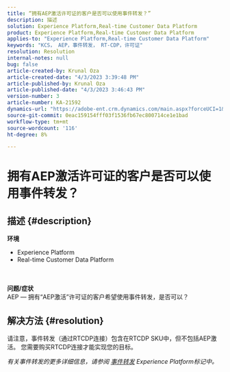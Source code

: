 ```yaml
---
title: “拥有AEP激活许可证的客户是否可以使用事件转发？”
description: 描述
solution: Experience Platform,Real-time Customer Data Platform
product: Experience Platform,Real-time Customer Data Platform
applies-to: "Experience Platform,Real-time Customer Data Platform"
keywords: "KCS， AEP，事件转发， RT-CDP，许可证"
resolution: Resolution
internal-notes: null
bug: false
article-created-by: Krunal Oza
article-created-date: "4/3/2023 3:39:48 PM"
article-published-by: Krunal Oza
article-published-date: "4/3/2023 3:46:43 PM"
version-number: 3
article-number: KA-21592
dynamics-url: "https://adobe-ent.crm.dynamics.com/main.aspx?forceUCI=1&pagetype=entityrecord&etn=knowledgearticle&id=c35515be-35d2-ed11-a7c7-6045bd006b4b"
source-git-commit: 0eac159154fff03f1536fb67ec800714ce1e1bad
workflow-type: tm+mt
source-wordcount: '116'
ht-degree: 8%

---
```


# 拥有AEP激活许可证的客户是否可以使用事件转发？

## 描述 {#description}

<b>环境</b>
- Experience Platform
- Real-time Customer Data Platform

<br> <br><b>问题/症状</b><br>AEP — 拥有“AEP激活”许可证的客户希望使用事件转发，是否可以？

## 解决方法 {#resolution}


请注意，事件转发（通过RTCDP连接）包含在RTCDP SKU中，但不包括AEP激活。
您需要购买RTCDP连接才能实现您的目标。

*有关事件转发的更多详细信息，请参阅 [事件转发](https://experienceleague.adobe.com/docs/experience-platform/tags/event-forwarding/overview.html?lang=en) Experience Platform标记中。*


